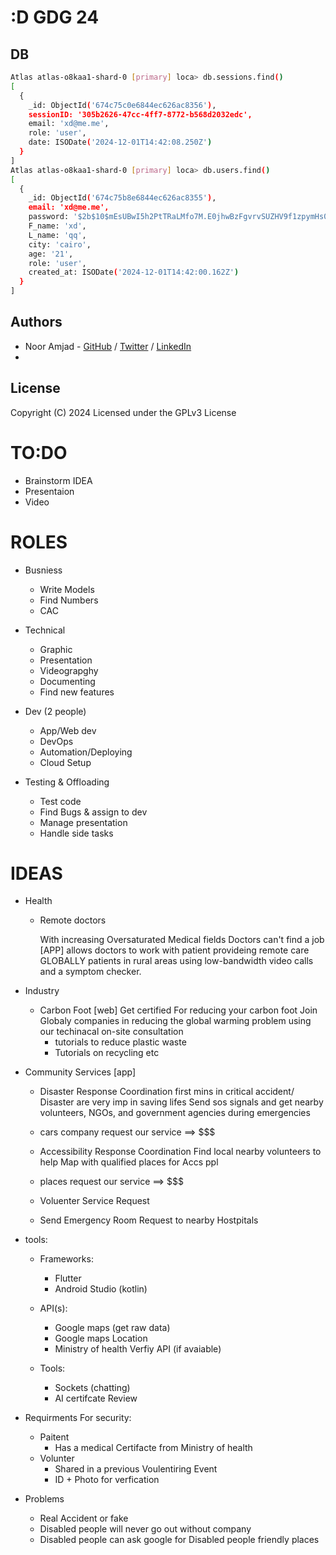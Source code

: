 # :D GDG 24



## DB
```sh
Atlas atlas-o8kaa1-shard-0 [primary] loca> db.sessions.find()
[
  {
    _id: ObjectId('674c75c0e6844ec626ac8356'),
    sessionID: '305b2626-47cc-4ff7-8772-b568d2032edc',
    email: 'xd@me.me',
    role: 'user',
    date: ISODate('2024-12-01T14:42:08.250Z')
  }
]
Atlas atlas-o8kaa1-shard-0 [primary] loca> db.users.find()
[
  {
    _id: ObjectId('674c75b8e6844ec626ac8355'),
    email: 'xd@me.me',
    password: '$2b$10$mEsUBwI5h2PtTRaLMfo7M.E0jhwBzFgvrvSUZHV9f1zpymHs0Zs4C',
    F_name: 'xd',
    L_name: 'qq',
    city: 'cairo',
    age: '21',
    role: 'user',
    created_at: ISODate('2024-12-01T14:42:00.162Z')
  }
]
```

## Authors

- Noor Amjad - [GitHub](https://github.com/Justxd22) / [Twitter](https://twitter.com/_xd222) / [LinkedIn](https://www.linkedin.com/in/noor-amjad-xd)
- 

## License

Copyright (C) 2024
Licensed under the GPLv3 License


# TO:DO 
- Brainstorm IDEA
- Presentaion 
- Video



# ROLES

- Busniess
    + Write Models
    + Find Numbers
    + CAC

- Technical 
    + Graphic
    + Presentation
    + Videograpghy 
    + Documenting
    + Find new features

- Dev (2 people)
    + App/Web dev 
    + DevOps
    + Automation/Deploying
    + Cloud Setup

- Testing & Offloading
    + Test code
    + Find Bugs & assign to dev
    + Manage presentation
    + Handle side tasks



# IDEAS
- Health 
    + Remote doctors

        With increasing Oversaturated Medical fields Doctors can't find a job
        [APP] allows doctors to work with patient provideing remote care GLOBALLY
        patients in rural areas using low-bandwidth video calls and a symptom checker.
    

- Industry
    + Carbon Foot [web]
        Get certified For reducing your carbon foot Join Globaly companies in reducing the global warming problem using our techinacal on-site consultation
        - tutorials to reduce plastic waste
        - Tutorials on recycling etc


- Community Services [app]
    + Disaster Response Coordination
        first mins in critical accident/ Disaster are very imp in saving lifes
        Send sos signals and get nearby volunteers, NGOs, and government agencies during emergencies

    + cars company request our service ==> $$$

    + Accessibility Response Coordination
        Find local nearby volunteers to help 
        Map with qualified places for Accs ppl

    + places request our service ==> $$$

    + Voluenter Service Request
    + Send Emergency Room Request to nearby Hostpitals 



- tools:
    + Frameworks:
        - Flutter
        - Android Studio (kotlin)

    + API(s):
        - Google maps (get raw data)
        - Google maps Location
        - Ministry of health Verfiy API (if avaiable)

    + Tools:
        - Sockets (chatting)
        - AI certifcate Review

- Requirments For security:
    + Paitent
        - Has a medical Certifacte from Ministry of health
    + Volunter
        - Shared in a previous Voulentiring Event
        - ID + Photo for verfication 


- Problems
    + Real Accident or fake
    + Disabled people will never go out without company
    + Disabled people can ask google for Disabled people friendly places

